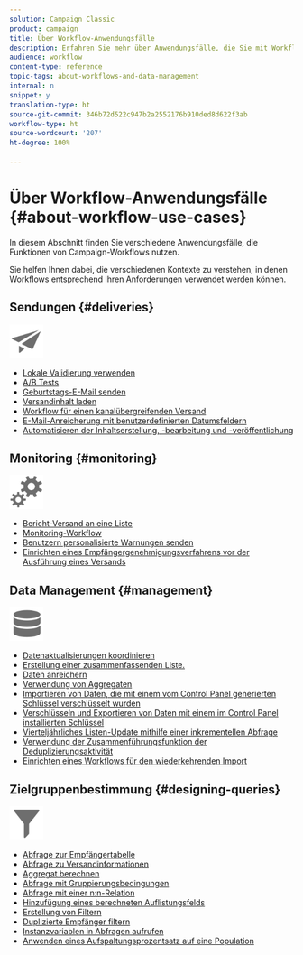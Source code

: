 ```yaml
---
solution: Campaign Classic
product: campaign
title: Über Workflow-Anwendungsfälle
description: Erfahren Sie mehr über Anwendungsfälle, die Sie mit Workflows in Campaign Classic ausführen können.
audience: workflow
content-type: reference
topic-tags: about-workflows-and-data-management
internal: n
snippet: y
translation-type: ht
source-git-commit: 346b72d522c947b2a2552176b910ded8d622f3ab
workflow-type: ht
source-wordcount: '207'
ht-degree: 100%

---
```



# Über Workflow-Anwendungsfälle {#about-workflow-use-cases}

In diesem Abschnitt finden Sie verschiedene Anwendungsfälle, die Funktionen von Campaign-Workflows nutzen.

Sie helfen Ihnen dabei, die verschiedenen Kontexte zu verstehen, in denen Workflows entsprechend Ihren Anforderungen verwendet werden können.

## Sendungen {#deliveries}

<img src="assets/do-not-localize/icon_send.svg" width="60px">

* [Lokale Validierung verwenden](../../workflow/using/using-the-local-approval-activity.md)
* [A/B Tests](../../delivery/using/a-b-testing-use-case.md)
* [Geburtstags-E-Mail senden](../../workflow/using/sending-a-birthday-email.md)
* [Versandinhalt laden](../../workflow/using/loading-delivery-content.md)
* [Workflow für einen kanalübergreifenden Versand](../../workflow/using/cross-channel-delivery-workflow.md)
* [E-Mail-Anreicherung mit benutzerdefinierten Datumsfeldern](../../workflow/using/email-enrichment-with-custom-date-fields.md)
* [Automatisieren der Inhaltserstellung, -bearbeitung und -veröffentlichung](../../delivery/using/automating-via-workflows.md#examples)

## Monitoring       {#monitoring}

<img src="assets/do-not-localize/icon_monitoring.svg" width="60px">

* [Bericht-Versand an eine Liste](../../workflow/using/sending-a-report-to-a-list.md)
* [Monitoring-Workflow](../../workflow/using/supervising-workflows.md)
* [Benutzern personalisierte Warnungen senden](../../workflow/using/sending-personalized-alerts-to-operators.md)
* [Einrichten eines Empfängergenehmigungsverfahrens vor der Ausführung eines Versands](../../workflow/using/using-the-local-approval-activity.md)

## Data Management {#management}

<img src="assets/do-not-localize/icon_manage.svg" width="60px">

* [Datenaktualisierungen koordinieren](../../workflow/using/coordinating-data-updates.md)
* [Erstellung einer zusammenfassenden Liste.](../../workflow/using/creating-a-summary-list.md)
* [Daten anreichern](../../workflow/using/enriching-data.md)
* [Verwendung von Aggregaten](../../workflow/using/using-aggregates.md)
* [Importieren von Daten, die mit einem vom Control Panel generierten Schlüssel verschlüsselt wurden](../../platform/using/unzip-decrypt.md)
* [Verschlüsseln und Exportieren von Daten mit einem im Control Panel installierten Schlüssel](../../workflow/using/how-to-use-workflow-data.md#use-case-gpg-encrypt)
* [Vierteljährliches Listen-Update mithilfe einer inkrementellen Abfrage](../../workflow/using/quarterly-list-update.md)
* [Verwendung der Zusammenführungsfunktion der Deduplizierungsaktivität](../../workflow/using/deduplication-merge.md)
* [Einrichten eines Workflows für den wiederkehrenden Import](../../workflow/using/recurring-import-workflow.md)

## Zielgruppenbestimmung {#designing-queries}

<img src="assets/do-not-localize/icon_filter.svg" width="60px">

* [Abfrage zur Empfängertabelle](../../workflow/using/querying-recipient-table.md)
* [Abfrage zu Versandinformationen](../../workflow/using/querying-delivery-information.md)
* [Aggregat berechnen](../../workflow/using/performing-aggregate-computing.md)
* [Abfrage mit Gruppierungsbedingungen](../../workflow/using/querying-using-grouping-management.md)
* [Abfrage mit einer n:n-Relation](../../workflow/using/querying-using-many-to-many-relationship.md)
* [Hinzufügung eines berechneten Auflistungsfelds](../../workflow/using/adding-enumeration-type-calculated-field.md)
* [Erstellung von Filtern](../../workflow/using/creating-a-filter.md)
* [Duplizierte Empfänger filtern](../../workflow/using/filtering-duplicated-recipients.md)
* [Instanzvariablen in Abfragen aufrufen](../../workflow/using/javascript-scripts-and-templates.md#calling-an-instance-variable-in-a-query)
* [Anwenden eines Aufspaltungsprozentsatz auf eine Population](../../workflow/using/javascript-scripts-and-templates.md#example)
